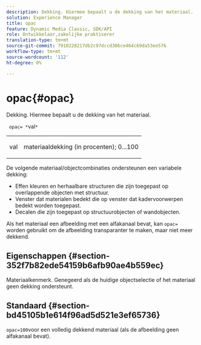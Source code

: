 ```yaml
---
description: Dekking. Hiermee bepaalt u de dekking van het materiaal.
solution: Experience Manager
title: opac
feature: Dynamic Media Classic, SDK/API
role: Ontwikkelaar,zakelijke praktiserer
translation-type: tm+mt
source-git-commit: 7910228217db2c97dccd306ce464c69da53ee576
workflow-type: tm+mt
source-wordcount: '112'
ht-degree: 0%

---
```



# opac{#opac}

Dekking. Hiermee bepaalt u de dekking van het materiaal.

` opac= *`val`*`

<table id="simpletable_6AB8CD75F526469FBC9FEAE049792EF2"> 
 <tr class="strow"> 
  <td class="stentry"> <p> <span class="varname"> val  </span> </p> </td> 
  <td class="stentry"> <p>materiaaldekking (in procenten); 0...100 </p> </td> 
 </tr> 
</table>

De volgende materiaal/objectcombinaties ondersteunen een variabele dekking:

* Effen kleuren en herhaalbare structuren die zijn toegepast op overlappende objecten met structuur.
* Venster dat materialen bedekt die op venster dat kadervoorwerpen bedekt worden toegepast.
* Decalen die zijn toegepast op structuurobjecten of wandobjecten.

Als het materiaal een afbeelding met een alfakanaal bevat, kan `opac=` worden gebruikt om de afbeelding transparanter te maken, maar niet meer dekkend.

## Eigenschappen {#section-352f7b82ede54159b6afb90ae4b559ec}

Materiaalkenmerk. Genegeerd als de huidige objectselectie of het materiaal geen dekking ondersteunt.

## Standaard {#section-bd45105b1e614f96ad5d521e3ef65736}

`opac=100`voor een volledig dekkend materiaal (als de afbeelding geen alfakanaal bevat).
